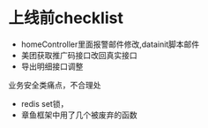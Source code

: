 # 上线前checklist
- homeController里面报警邮件修改,datainit脚本邮件
- 美团获取推广码接口改回真实接口
- 导出明细接口调整


业务安全类痛点，不合理处
- redis set锁，
- 章鱼框架中用了几个被废弃的函数